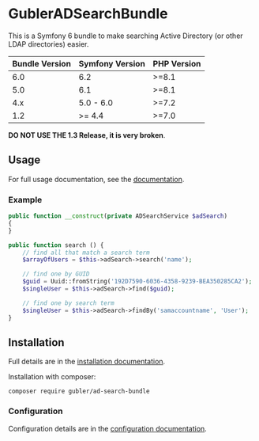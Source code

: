 # GublerADSearchBundle

This is a Symfony 6 bundle to make searching Active Directory (or other LDAP directories) easier.

| Bundle Version | Symfony Version | PHP Version |
|----------------|-----------------|-------------|
| 6.0            | 6.2             | >=8.1       |
| 5.0            | 6.1             | >=8.1       |
| 4.x            | 5.0 - 6.0       | >=7.2       |
| 1.2            | >= 4.4          | >=7.0       |

**DO NOT USE THE 1.3 Release, it is very broken**.

## Usage

For full usage documentation, see the [documentation](docs/index.md).

### Example

```php
public function __construct(private ADSearchService $adSearch)
{
}

public function search () {
    // find all that match a search term
    $arrayOfUsers = $this->adSearch->search('name');

    // find one by GUID
    $guid = Uuid::fromString('192D7590-6036-4358-9239-BEA350285CA2');
    $singleUser = $this->adSearch->find($guid);

    // find one by search term
    $singleUser = $this->adSearch->findBy('samaccountname', 'User');
}
```

## Installation

Full details are in the [installation documentation](docs/installation.md).

Installation with composer:

```console
composer require gubler/ad-search-bundle
```

### Configuration

Configuration details are in the [configuration documentation](docs/configuration.md).
